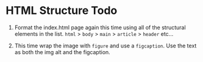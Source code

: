 # HTML Structure Todo

1.  Format the index.html page again this time using all of the structural elements in the list. `html` > `body` > `main` > `article` > `header` etc...

2.  This time wrap the image with `figure` and use a `figcaption`. Use the text as both the img alt and the figcaption.
